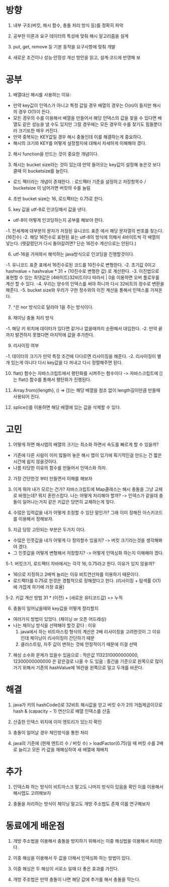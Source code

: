 # 방향

1. 내부 구조(버킷, 해시 함수, 충돌 처리 방식 등)를 정확히 파악

2. 공부한 이론과 요구 데이터의 특성에 맞춰 해시 알고리즘을 설계

3. put, get, remove 등 기본 동작을 요구사항에 맞춰 개발

4. 새로운 조건이나 성능·안정성 개선 방안을 읽고, 설계·코드에 반영해 보

# 공부

1. 배열대신 해시를 사용하는 이유:
  
  - 만약 key값이 인덱스가 아니고 특정 값일 경우 배열의 경우는 O(n)이 들지만 해시의 경우 O(1)이 든다.
  - 모든 경우의 수를 이용해서 배열을 만들어서 해당 인덱스의 값을 찾을 수 있다면 배열도 같은 성능을 낼 수도 있지만 
    그럴 경우에는 모든 경우의 수를 찾기도 힘들뿐더러 크기또한 매우 커진다.
  - 만약 중복되는 KEY값일 경우 해시 충돌인데 이를 해결하는게 중요하다.
  - 해시의 크기와 KEY를 어떻게 설정할지에 대해서 자세하게 이해해야 겠다.

2. 해시 function을 만드는 것이 중요한 개념이다.

3. 해시는 bucket size라는 것이 있는데 만약 들어오는 key값이 설정해 놓은것 보다 클때 이 bucketsize를 늘린다.

  - 로드 팩터라는 개념이 존재한다. : 로드팩터 기준을 설정하고 저장항목수 / bucketsize 이 넘어가면 버킷의 수를 늘림

4. 초반 bucket size는 16, 로드팩터는 0.75로 한다.

5. key 값을 utf-8로 인코딩해서 값을 낸다.
  - utf-8이 어떻게 인코딩하는지 공부를 해보야 한다.
  
  -1. 전세계에 대부분의 문자가 저장된 유니코드 표준 에서 해당 문자열의 번호를 찾는다. (16진수)
  -2. 해당 16진수로 표현된 표는 utf-8의 방식에 의해서 4바이트씩 각 배열의 넣는다. (헷갈렸던거 다시 돌아갈려면? 단순 16진수 계산으로는 안된다.)

6. utf-16을 가져와서 해석하는 java방식으로 인코딩을 진행할것이다.
  
  -1. 유니코드 표준 표에서 16진수로된 코드를 10진수로 변형한다.
  -2. 초기값 0이고 hashvalue = hashvalue * 31 + (10진수로 변형한 값) 로 계산한다.
  -3. 이진법으로 표현할 수 있는 최댓값은 (4바이트)32비트이다 따라서  | 0을 이용하면 오버 플로우를 계산 할 수 있다.
  -4. 우리는 양수의 인덱스를 써야 하니까 다시 32비트의 정수로 변환을 해준다.
  -5. bucket size와 우리가 구한 정수와의 이진 계산을 통해서 인덱스를 가져온다.


7. ^은 nor 방식으로 달라야 1을 주는 방식이다.

8. 채이닝 충돌 처리 방식 
  
  -1. 해당 키 위치에 데이터가 있다면 같거나 없을때까지 순환해서 대입한다.
  -2. 만약 끝까지 발견하지 못했다면 마지막에 값을 추가한다.

9. 리사이징 여부

  -1. 데이터의 크기가 만약 특정 조건에 다다르면 리사이징을 해준다.
  -2. 리사이징이 별개 있는게 아니다 다시 key값을 다 꺼내고 다시 정렬해주면 된다.

10. flat() 함수는 자바스크립트에서 평탄화를 시켜주는 함수이다 
  -> 자바스크립트에 []는 flat() 함수를 통해서 평탄화가 진행된다.

11. Array.from({length}, () => [])는 해당 배열을 참조 없이 length길이만큼 만들때 사용되어 진다.

12. splice()를 이용하면 해당 배열에 있는 값을 삭제할 수 있다.

# 고민 

1. 어떻게 하면 해시맵의 배열의 크기는 최소화 하면서 속도를 빠르게 할 수 있을까?

  - 기존에 다른 사람이 이미 많들어 놓은 해시 맵이 있기에 획기적인걸 만드는 건 짧은시간에 쉽지 않을것이다.
  - 나름 타당한 이유의 함수를 만들어서 인덱스화 하자.

2. 가장 간단한것 부터 만들면서 이해를 해보자

3. 이게 뭐야 내가 모르는 건가? 자바스크립트에 Map클래스는 해시 충돌을 그냥 교체로 바꿨는데? 뭐지 혼란스럽다.
나는 어떻게 처리해야 할까? 
  -> 인덱스가 같을데 충돌이 일어나는거지 같은 키값은 당연히 교체하는게 맞다.

4. 수많은 입력값을 내가 어떻게 조정할 수 있단 말인가? 그래 이미 정해진 아스키코드를 이용해서 정해보자.

5. 지금 당장 고민되는 부분은 두가지 이다. 

  - 수많은 인풋값을 내가 어떻게 다 정의할수 있을지? -> 버킷 크기라는것을 생각해봐야 겠다. 
  - 그 인풋값을 어떻게 변형해서 저장할지? -> 어떻게 인덱싱화 하는지 이해해야 겠다.

5-1. 버킷크기, 로드팩터 자바에서는 각각 16, 0.75라고 한다. 이유가 있지 않을까?
  - 16으로 지정하고 2배씩 늘리는 이유 비트연산자를 이용하기 때문이다. 
  - 로드팩터를 0.75로 한것은 경험적으로 정해졌다고 한다. (리사이징 + 탐색률 O(1)에 가깝게 하기에 가장 효율)

5-2. 키값 계산 방법 31 * (이전) + (새로운 유티코드값) => 누적 

6. 충돌이 일어났을때와 key값을 어떻게 정리할지
  
  - 여러가지 방법이 있었다. (체이닝 or 오픈 어드레싱)
  - 나는 체이닝 방식을 선택해야 할것 같다 
    : 이유 
    1. java에서 하는 비트마스킹 형식의 계산은 2배 리사이징을 고려한것이 그 이유인데 체이닝이 리사이징이 간단하기 때문
    2. 클러스트링, 자주 값이 변하는 것에 안정적이기 때문에 이걸 선택

7. 해싱 소수화 문제가 있을수 있음으로 
  : 작은값 1132310000000000, 12300000000000 은 같은걸로 나올 수 도 있음 
  : 중간을 기준으로 왼쪽으로 많이 가기 위해서 기존의 hashValue에 16칸을 왼쪽으로 밀고 두개를 바꾼다. 
  

# 해결

1. java가 키의 hashCode()로 32비트 해시값을 얻고 버킷 수가 2의 거듭제곱이므로 hash & (capacity − 1) 연산으로 배열 인덱스를 산출

2. 산출한 인덱스 위치에 이미 엔트리가 있는지 확인

3. 충돌이 일어날 경우 체인방식을 통한 처리

4. java의 기준에 (현재 엔트리 수 / 버킷 수) > loadFactor(0.75)일 때 버킷 수를 2배로 늘리고 모든 키·값을 재해싱하여 새 배열에 재배치


# 추가 

1. 인덱스화 하는 방식이 비트마스크 말고도 나머지 방식이 있음을 확인 이를 이용해서 해시맵도 고려해보자

2. 충돌을 처리하는 방식이 체이닝 말고도 개방 주소법도 존재 이를 연구해보자

# 동료에게 배운점

1. 개방 주소법을 이용해서 충돌을 방지하기 위해서는 이중 해싱법을 이용해서 처리한다.

2. 이중 해싱을 이용해서 두 값을 더해서 인덱싱화 하는 방법이 있다. 

3. 이중 해싱은 두 해싱이 서로소 일때 더 좋은 효과를 가진다. 

4. 개방 주조법은 만약 충돌이 나면 해당 값에 추가를 해서 충돌을 막는다. 